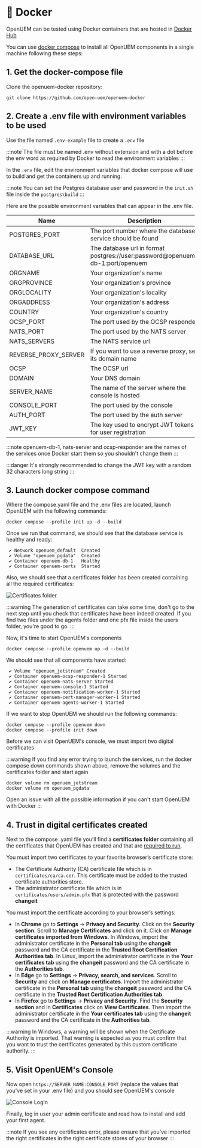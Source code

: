 # 🐳 Docker

OpenUEM can be tested using Docker containers that are hosted in [Docker Hub](https://hub.docker.com/u/openuem)

You can use [docker compose](https://docs.docker.com/compose/) to install all OpenUEM components in a single machine following these steps:

## 1. Get the docker-compose file

Clone the openuem-docker repository:

```(bash)
git clone https://github.com/open-uem/openuem-docker
```

## 2. Create a .env file with environment variables to be used

Use the file named `.env-example` file to create a `.env` file

:::note
The file must be named .env without extension and with a dot before the env word as required by Docker to read the environment variables
:::

In the `.env` file, edit the environment variables that docker compose will use to build and get the containers up and running.

:::note
You can set the Postgres database user and password in the `init.sh` file inside the `postgres\build`
:::

Here are the possible environment variables that can appear in the .env file.

| Name                 | Description                                                                   | Optional | Example value                                   |
| -------------------- | ----------------------------------------------------------------------------- | -------- | ----------------------------------------------- |
| POSTGRES_PORT        | The port number where the database service should be found                    | no       | 5432                                            |
| DATABASE_URL         | The database url in format postgres://user:password@openuem-db-1:port/openuem | no       | postgres://test:test@openuem-db-1:5432/openuem" |
| ORGNAME              | Your organization's name                                                      | no       | OpenUEM                                         |
| ORGPROVINCE          | Your organization's province                                                  | yes      | Valladolid                                      |
| ORGLOCALITY          | Your organization's locality                                                  | yes      | Valladolid                                      |
| ORGADDRESS           | Your organization's address                                                   | yes      | My org's address                                |
| COUNTRY              | Your organization's country                                                   | no       | ES                                              |
| OCSP_PORT            | The port used by the OCSP responder                                           | no       | 8000                                            |
| NATS_PORT            | The port used by the NATS server                                              | no       | 4433                                            |
| NATS_SERVERS         | The NATS service url                                                          | no       | nats-server:4433                                |
| REVERSE_PROXY_SERVER | If you want to use a reverse proxy, set its domain name                       | yes      | console.example.com                             |
| OCSP                 | The OCSP url                                                                  | no       | http://ocsp-responder:8000                      |
| DOMAIN               | Your DNS domain                                                               | no       | example.com                                     |
| SERVER_NAME          | The name of the server where the console is hosted                            | no       | server.example.com                              |
| CONSOLE_PORT         | The port used by the console                                                  | no       | 1323                                            |
| AUTH_PORT            | The port used by the auth server                                              | no       | 1324                                            |
| JWT_KEY              | The key used to encrypt JWT tokens for user registration                      | no       | averylongsecret                                 |

:::note
openuem-db-1, nats-server and ocsp-responder are the names of the services once Docker start them so you shouldn't change them
:::

:::danger
It's strongly recommended to change the JWT key with a random 32 characters long string
:::

## 3. Launch docker compose command

Where the compose.yaml file and the .env files are located, launch OpenUEM with the following commands:

```(bash)
docker compose --profile init up -d --build
```

Once we run that command, we should see that the database service is healthy and ready:

```
 ✔ Network openuem_default  Created
 ✔ Volume "openuem_pgdata"  Created
 ✔ Container openuem-db-1   Healthy
 ✔ Container openuem-certs  Started
```

Also, we should see that a certificates folder has been created containing all the required certificates:

![Certificates folder](/img/docker/certificates_folder.png)

:::warning
The generation of certificates can take some time, don't go to the next step until you check that certificates have been indeed created. If you find two files under the agents folder and one pfx file inside the users folder, you're good to go.
:::

Now, it's time to start OpenUEM's components

```(bash)
docker compose --profile openuem up -d --build
```

We should see that all components have started:

```
 ✔ Volume "openuem_jetstream" Created
 ✔ Container openuem-ocsp-responder-1 Started
 ✔ Container openuem-nats-server Started
 ✔ Container openuem-console-1 Started
 ✔ Container openuem-notification-worker-1 Started
 ✔ Container openuem-cert-manager-worker-1 Started
 ✔ Container openuem-agents-worker-1 Started
```

If we want to stop OpenUEM we should run the following commands:

```(bash)
docker compose --profile openuem down
docker compose --profile init down
```

Before we can visit OpenUEM's console, we must import two digital certificates

:::warning
If you find any error trying to launch the services, run the docker compose down commands shown above, remove the volumes and the certificates folder and start again

```
docker volume rm openuem_jetstream
docker volume rm openuem_pgdata
```

Open an issue with all the possible information if you can't start OpenUEM with Docker
:::

## 4. Trust in digital certificates created

Next to the compose .yaml file you’ll find a **certificates folder** containing all the certificates that OpenUEM has created and that are [required to run](/docs/Introduction/security).

You must import two certificates to your favorite browser’s certificate store:

- The Certificate Authority (CA) certificate file which is in `certificates/ca/ca.cer`. This certificate must be added to the trusted certificate authorities store.
- The administrator certificate file which is in `certificates/users/admin.pfx` that is protected with the password **changeit**

You must import the certificate according to your browser’s settings:

- In **Chrome** go to **Settings** -> **Privacy and Security**. Click on the **Security section**. Scroll to **Manage Certificates** and click on it. Click on **Manage certificates imported from Windows**. In Windows, import the administrator certificate in the **Personal tab** using the **changeit** password and the CA certificate in the **Trusted Root Certification Authorities tab**. In Linux, import the administrator certificate in the **Your certificates tab** using the **changeit** password and the CA certificate in the **Authorities tab**.
- In **Edge** go to **Settings** -> **Privacy, search, and services**. Scroll to **Security** and click on **Manage certificates**. Import the administrator certificate in the **Personal tab** using the **changeit** password and the CA certificate in the **Trusted Root Certification Authorities tab**.
- In **Firefox** go to **Settings** -> **Privacy and Security**. Find the **Security section** and in **Certificates** click on **View Certificates**. Then import the administrator certificate in the **Your certificates tab** using the **changeit** password and the CA certificate in the **Authorities tab**.

:::warning
In Windows, a warning will be shown when the Certificate Authority is imported. That warning is expected as you must confirm that you want to trust the certificates generated by this custom certificate authority.
:::

## 5. Visit OpenUEM's Console

Now open `https://SERVER_NAME:CONSOLE_PORT` (replace the values that you've set in your .env file) and you should see OpenUEM's console

![Console LogIn](/img/console/login.png)

Finally, log in user your admin certificate and read how to install and add your first agent.

:::note
If you see any certificates error, please ensure that you've imported the right certificates in the right certificate stores of your browser
:::
